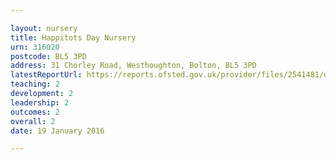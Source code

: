 ```yaml
---

layout: nursery
title: Happitots Day Nursery
urn: 316020
postcode: BL5 3PD
address: 31 Chorley Road, Westhoughton, Bolton, BL5 3PD
latestReportUrl: https://reports.ofsted.gov.uk/provider/files/2541481/urn/316020.pdf
teaching: 2
development: 2
leadership: 2
outcomes: 2
overall: 2
date: 19 January 2016

---
```

